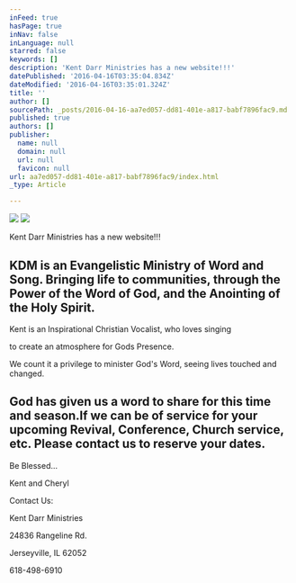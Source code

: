 ```yaml
---
inFeed: true
hasPage: true
inNav: false
inLanguage: null
starred: false
keywords: []
description: 'Kent Darr Ministries has a new website!!!'
datePublished: '2016-04-16T03:35:04.834Z'
dateModified: '2016-04-16T03:35:01.324Z'
title: ''
author: []
sourcePath: _posts/2016-04-16-aa7ed057-dd81-401e-a817-babf7896fac9.md
published: true
authors: []
publisher:
  name: null
  domain: null
  url: null
  favicon: null
url: aa7ed057-dd81-401e-a817-babf7896fac9/index.html
_type: Article

---
```

![](https://the-grid-user-content.s3-us-west-2.amazonaws.com/48ca1f96-fc5b-4562-8175-a06542d1c936.jpg)
![](https://the-grid-user-content.s3-us-west-2.amazonaws.com/0571d080-84c5-4609-951d-b63fa4808f7a.jpg)

Kent Darr Ministries has a new website!!!

## KDM is an Evangelistic Ministry of Word and Song. Bringing life to communities, through the Power of the Word of God, and the Anointing of the Holy Spirit.

Kent is an Inspirational Christian Vocalist, who loves singing 

to create an atmosphere for Gods Presence.

We count it a privilege to minister God's Word, seeing lives touched and changed.

## God has given us a word to share for this time and season.If we can be of service for your upcoming Revival, Conference, Church service, etc. Please contact us to reserve your dates.

Be Blessed...

Kent and Cheryl

Contact Us:

Kent Darr Ministries

24836 Rangeline Rd.

Jerseyville, IL  62052

618-498-6910